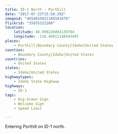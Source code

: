 ```yaml
---
title: ID-1 North - Porthill
date: "2017-07-23T15:58:39Z"
imageid: "4654015821166501878"
flickrid: "35935322260"
location:
    latitude: 48.998226003139784
    longitude: -116.49811148643495
places:
    - Porthill|Boundary County|Idaho|United States
counties:
    - Boundary County|Idaho|United States
countries:
    - United States
states:
    - Idaho|United States
highwaytypes:
    - Idaho State Highway
highways:
    - ID-1
tags:
    - Big Green Sign
    - Welcome Sign
    - Speed Limit

---
```

Entering Porthill on ID-1 north.